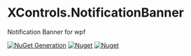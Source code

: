 # XControls.NotificationBanner

Notification Banner for wpf

[![NuGet Generation](https://github.com/sajeshsf/XControls/actions/workflows/NotificationBanner.yml/badge.svg)](https://github.com/sajeshsf/XControls/actions/workflows/NotificationBanner.yml)
[![Nuget](https://img.shields.io/nuget/v/Xcontrols.NotificationBanner?label=Version)](https://nuget.org/packages/XControls.NotificationBanner)
[![Nuget](https://img.shields.io/nuget/dt/Xcontrols.NotificationBanner?label=Downloads)](https://nuget.org/packages/XControls.NotificationBanner)
